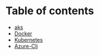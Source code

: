 # Table of contents

* [aks](aks.md)
* [Docker](docker.md)
* [Kubernetes](kubernetes.md)
* [Azure-Cli](azure-cli.md)
